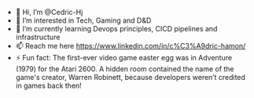 - 👋 Hi, I’m @Cedric-Hj
- 👀 I’m interested in Tech, Gaming and D&D
- 🌱 I’m currently learning Devops principles, CICD pipelines and infrastructure
- 📫 Reach me here https://www.linkedin.com/in/c%C3%A9dric-hamon/
- ⚡ Fun fact: The first-ever video game easter egg was in Adventure (1979) for the Atari 2600. A hidden room contained the name of the game's creator, Warren Robinett, because developers weren’t credited in games back then!
<!---
Cedric-Hj/Cedric-Hj is a ✨ special ✨ repository because its `README.md` (this file) appears on your GitHub profile.
You can click the Preview link to take a look at your changes.
--->

